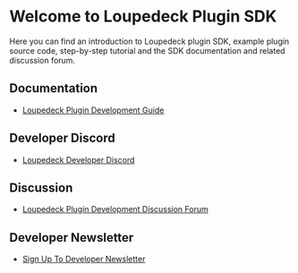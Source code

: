 # Welcome to Loupedeck Plugin SDK

Here you can find an introduction to Loupedeck plugin SDK, example plugin source code, step-by-step tutorial and the SDK documentation and related discussion forum. 

## Documentation

* [Loupedeck Plugin Development Guide](https://github.com/Loupedeck/LoupedeckPluginSdk4/wiki)

## Developer Discord

* [Loupedeck Developer Discord](https://discord.gg/etJCPZytHg)

## Discussion

* [Loupedeck Plugin Development Discussion Forum](https://github.com/Loupedeck/LoupedeckPluginSdk4/discussions)

## Developer Newsletter

* [Sign Up To Developer Newsletter](https://loupedeck.com/developer/#newsletter)
